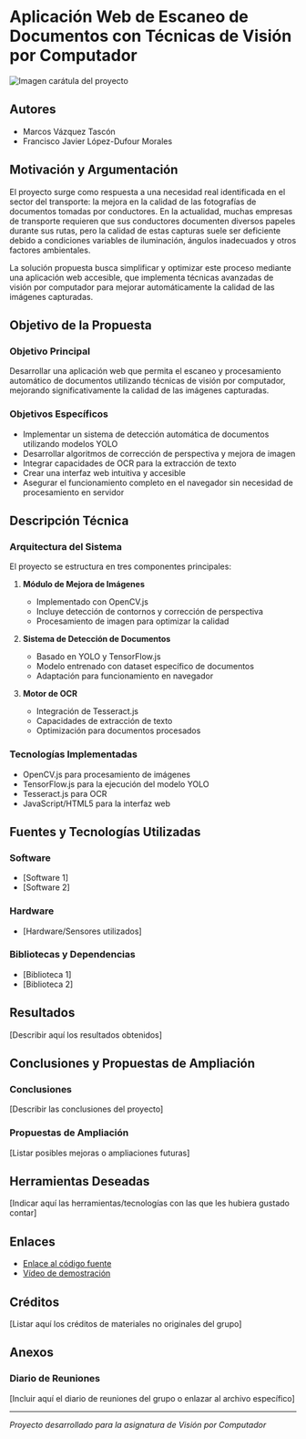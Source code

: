 # Aplicación Web de Escaneo de Documentos con Técnicas de Visión por Computador

![Imagen carátula del proyecto](path/to/cover/image.png)

## Autores

- Marcos Vázquez Tascón
- Francisco Javier López-Dufour Morales

## Motivación y Argumentación

El proyecto surge como respuesta a una necesidad real identificada en el sector del transporte: la mejora en la calidad de las fotografías de documentos tomadas por conductores. En la actualidad, muchas empresas de transporte requieren que sus conductores documenten diversos papeles durante sus rutas, pero la calidad de estas capturas suele ser deficiente debido a condiciones variables de iluminación, ángulos inadecuados y otros factores ambientales.

La solución propuesta busca simplificar y optimizar este proceso mediante una aplicación web accesible, que implementa técnicas avanzadas de visión por computador para mejorar automáticamente la calidad de las imágenes capturadas.

## Objetivo de la Propuesta

### Objetivo Principal

Desarrollar una aplicación web que permita el escaneo y procesamiento automático de documentos utilizando técnicas de visión por computador, mejorando significativamente la calidad de las imágenes capturadas.

### Objetivos Específicos

- Implementar un sistema de detección automática de documentos utilizando modelos YOLO
- Desarrollar algoritmos de corrección de perspectiva y mejora de imagen
- Integrar capacidades de OCR para la extracción de texto
- Crear una interfaz web intuitiva y accesible
- Asegurar el funcionamiento completo en el navegador sin necesidad de procesamiento en servidor

## Descripción Técnica

### Arquitectura del Sistema

El proyecto se estructura en tres componentes principales:

1. **Módulo de Mejora de Imágenes**

   - Implementado con OpenCV.js
   - Incluye detección de contornos y corrección de perspectiva
   - Procesamiento de imagen para optimizar la calidad

2. **Sistema de Detección de Documentos**

   - Basado en YOLO y TensorFlow.js
   - Modelo entrenado con dataset específico de documentos
   - Adaptación para funcionamiento en navegador

3. **Motor de OCR**
   - Integración de Tesseract.js
   - Capacidades de extracción de texto
   - Optimización para documentos procesados

### Tecnologías Implementadas

- OpenCV.js para procesamiento de imágenes
- TensorFlow.js para la ejecución del modelo YOLO
- Tesseract.js para OCR
- JavaScript/HTML5 para la interfaz web

## Fuentes y Tecnologías Utilizadas

### Software

- [Software 1]
- [Software 2]

### Hardware

- [Hardware/Sensores utilizados]

### Bibliotecas y Dependencias

- [Biblioteca 1]
- [Biblioteca 2]

## Resultados

[Describir aquí los resultados obtenidos]

## Conclusiones y Propuestas de Ampliación

### Conclusiones

[Describir las conclusiones del proyecto]

### Propuestas de Ampliación

[Listar posibles mejoras o ampliaciones futuras]

## Herramientas Deseadas

[Indicar aquí las herramientas/tecnologías con las que les hubiera gustado contar]

## Enlaces

- [Enlace al código fuente](url_repositorio)
- [Vídeo de demostración](url_video)

## Créditos

[Listar aquí los créditos de materiales no originales del grupo]

## Anexos

### Diario de Reuniones

[Incluir aquí el diario de reuniones del grupo o enlazar al archivo específico]

---

_Proyecto desarrollado para la asignatura de Visión por Computador_
